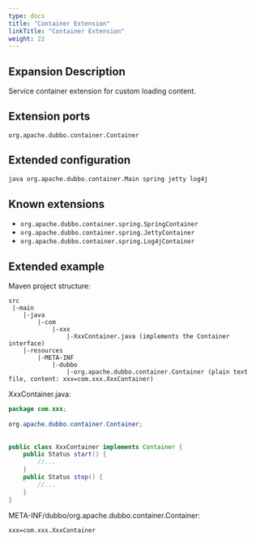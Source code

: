 ```yaml
---
type: docs
title: "Container Extension"
linkTitle: "Container Extension"
weight: 22
---
```


## Expansion Description

Service container extension for custom loading content.

## Extension ports

`org.apache.dubbo.container.Container`

## Extended configuration

```sh
java org.apache.dubbo.container.Main spring jetty log4j
```

## Known extensions

* `org.apache.dubbo.container.spring.SpringContainer`
* `org.apache.dubbo.container.spring.JettyContainer`
* `org.apache.dubbo.container.spring.Log4jContainer`

## Extended example

Maven project structure:

```
src
 |-main
    |-java
        |-com
            |-xxx
                |-XxxContainer.java (implements the Container interface)
    |-resources
        |-META-INF
            |-dubbo
                |-org.apache.dubbo.container.Container (plain text file, content: xxx=com.xxx.XxxContainer)
```

XxxContainer.java:

```java
package com.xxx;
 
org.apache.dubbo.container.Container;
 
 
public class XxxContainer implements Container {
    public Status start() {
        //...
    }
    public Status stop() {
        //...
    }
}
```

META-INF/dubbo/org.apache.dubbo.container.Container:

```properties
xxx=com.xxx.XxxContainer
```